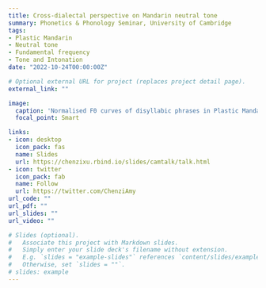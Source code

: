```yaml
---
title: Cross-dialectal perspective on Mandarin neutral tone
summary: Phonetics & Phonology Seminar, University of Cambridge
tags:
- Plastic Mandarin
- Neutral tone
- Fundamental frequency
- Tone and Intonation
date: "2022-10-24T00:00:00Z"

# Optional external URL for project (replaces project detail page).
external_link: ""

image:
  caption: 'Normalised F0 curves of disyllabic phrases in Plastic Mandarin'
  focal_point: Smart

links:
- icon: desktop
  icon_pack: fas
  name: Slides
  url: https://chenzixu.rbind.io/slides/camtalk/talk.html
- icon: twitter
  icon_pack: fab
  name: Follow
  url: https://twitter.com/ChenziAmy
url_code: ""
url_pdf: ""
url_slides: ""
url_video: ""

# Slides (optional).
#   Associate this project with Markdown slides.
#   Simply enter your slide deck's filename without extension.
#   E.g. `slides = "example-slides"` references `content/slides/example-slides.md`.
#   Otherwise, set `slides = ""`.
# slides: example
---
```


